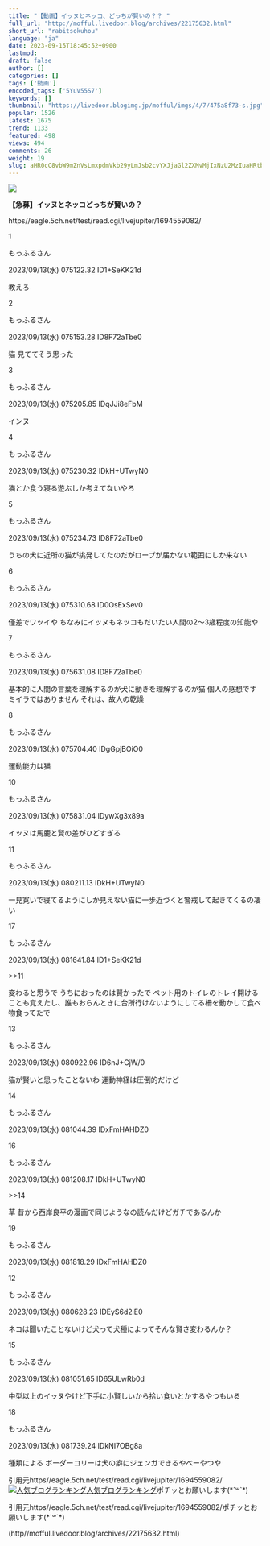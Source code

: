 ```yaml
---
title: "【動画】イッヌとネッコ、どっちが賢いの？？ "
full_url: "http://mofful.livedoor.blog/archives/22175632.html"
short_url: "rabitsokuhou"
language: "ja"
date: 2023-09-15T18:45:52+0900
lastmod: 
draft: false
author: []
categories: []
tags: ['動画']
encoded_tags: ['5YuV55S7']
keywords: []
thumbnail: "https://livedoor.blogimg.jp/mofful/imgs/4/7/475a8f73-s.jpg"
popular: 1526
latest: 1675
trend: 1133
featured: 498
views: 494
comments: 26
weight: 19
slug: aHR0cC8vbW9mZnVsLmxpdmVkb29yLmJsb2cvYXJjaGl2ZXMvMjIxNzU2MzIuaHRtbA==
---
```


![](https://livedoor.blogimg.jp/mofful/imgs/4/7/475a8f73-s.jpg)

<div><p><b><p>【急募】イッヌとネッコどっちが賢いの？</p></b> https//eagle.5ch.net/test/read.cgi/livejupiter/1694559082/</p><p class='t_h'>1 <p>もっふるさん</p> <p> 2023/09/13(水) 075122.32 ID1+SeKK21d</p></p><p class='t_b'> 教えろ </p><p class='t_h'>2 <p>もっふるさん</p> <p> 2023/09/13(水) 075153.28 ID8F72aTbe0</p></p><p class='t_b'> 猫 見ててそう思った </p><p class='t_h'>3 <p>もっふるさん</p> <p> 2023/09/13(水) 075205.85 IDqJJi8eFbM</p></p><p class='t_b'> インヌ </p><p class='t_h'>4 <p>もっふるさん</p> <p> 2023/09/13(水) 075230.32 IDkH+UTwyN0</p></p> <p class='t_b'> 猫とか食う寝る遊ぶしか考えてないやろ </p> <p class='t_h'>5 <p>もっふるさん</p> <p> 2023/09/13(水) 075234.73 ID8F72aTbe0</p></p> <p class='t_b'> うちの犬に近所の猫が挑発してたのだがロープが届かない範囲にしか来ない </p> <p class='t_h'>6 <p>もっふるさん</p> <p> 2023/09/13(水) 075310.68 ID0OsExSev0</p></p> <p class='t_b'> 僅差でワッイや ちなみにイッヌもネッコもだいたい人間の2～3歳程度の知能や </p> <p class='t_h'>7 <p>もっふるさん</p> <p> 2023/09/13(水) 075631.08 ID8F72aTbe0</p></p> <p class='t_b'> 基本的に人間の言葉を理解するのが犬に動きを理解するのが猫 個人の感想です ミイラではありません それは、故人の乾燥 </p> <p class='t_h'>8 <p>もっふるさん</p> <p> 2023/09/13(水) 075704.40 IDgGpjBOiO0</p></p> <p class='t_b'> 運動能力は猫 </p> <p class='t_h'>10 <p>もっふるさん</p> <p> 2023/09/13(水) 075831.04 IDywXg3x89a</p></p> <p class='t_b'> イッヌは馬鹿と賢の差がひどすぎる </p> <p class='t_h'>11 <p>もっふるさん</p> <p> 2023/09/13(水) 080211.13 IDkH+UTwyN0</p></p> <p class='t_b'> 一見寛いで寝てるようにしか見えない猫に一歩近づくと警戒して起きてくるの凄い </p> <p class='t_h t_i'>17 <p>もっふるさん</p> <p> 2023/09/13(水) 081641.84 ID1+SeKK21d</p></p> <p class='t_b t_i'> <p class='anchor'>>>11</p> 変わると思うで うちにおったのは賢かったで ペット用のトイレのトレイ開けることも覚えたし、誰もおらんときに台所行けないようにしてる柵を動かして食べ物食ってたで</p> <p class='t_h'>13 <p>もっふるさん</p> <p> 2023/09/13(水) 080922.96 ID6nJ+CjW/0</p></p> <p class='t_b'> 猫が賢いと思ったことないわ 運動神経は圧倒的だけど </p> <p class='t_h'>14 <p>もっふるさん</p> <p> 2023/09/13(水) 081044.39 IDxFmHAHDZ0</p></p> <p class='t_b'></p> <p class='t_h t_i'>16 <p>もっふるさん</p> <p> 2023/09/13(水) 081208.17 IDkH+UTwyN0</p></p> <p class='t_b t_i'> <p class='anchor'>>>14</p> 草 昔から西岸良平の漫画で同じようなの読んだけどガチであるんか </p> <p class='t_h'>19 <p>もっふるさん</p> <p> 2023/09/13(水) 081818.29 IDxFmHAHDZ0</p></p> <p class='t_h'>12 <p>もっふるさん</p> <p>2023/09/13(水) 080628.23 IDEyS6d2iE0</p></p><p class='t_b'>ネコは聞いたことないけど犬って犬種によってそんな賢さ変わるんか？</p><p class='t_h'>15 <p>もっふるさん</p> <p> 2023/09/13(水) 081051.65 ID65ULwRb0d</p></p> <p class='t_b'> 中型以上のイッヌやけど下手に小賢しいから拾い食いとかするやつもいる </p> <p class='t_h'>18 <p>もっふるさん</p> <p> 2023/09/13(水) 081739.24 IDkNI7OBg8a</p></p> <p class='t_b'> 種類による ボーダーコリーは犬の癖にジェンガできるやべーやつや </p> 引用元https//eagle.5ch.net/test/read.cgi/livejupiter/1694559082/<a href='//blog.with2.net/link/?2036932'><img src='https//blog.with2.net/img/banner/banner_21.gif' title='人気ブログランキング'></a><a href='//blog.with2.net/link/?2036932'>人気ブログランキング</a>ポチッとお願いします(*´꒳`*)<img border='0' width='1' height='1' src='https//www11.a8.net/0.gif?a8mat=3BDUGQ+4RHMA+2HOM+BS629' alt=''> <p>引用元https//eagle.5ch.net/test/read.cgi/livejupiter/1694559082/ポチッとお願いします(*´꒳`*)</p></div>

(http//mofful.livedoor.blog/archives/22175632.html)
